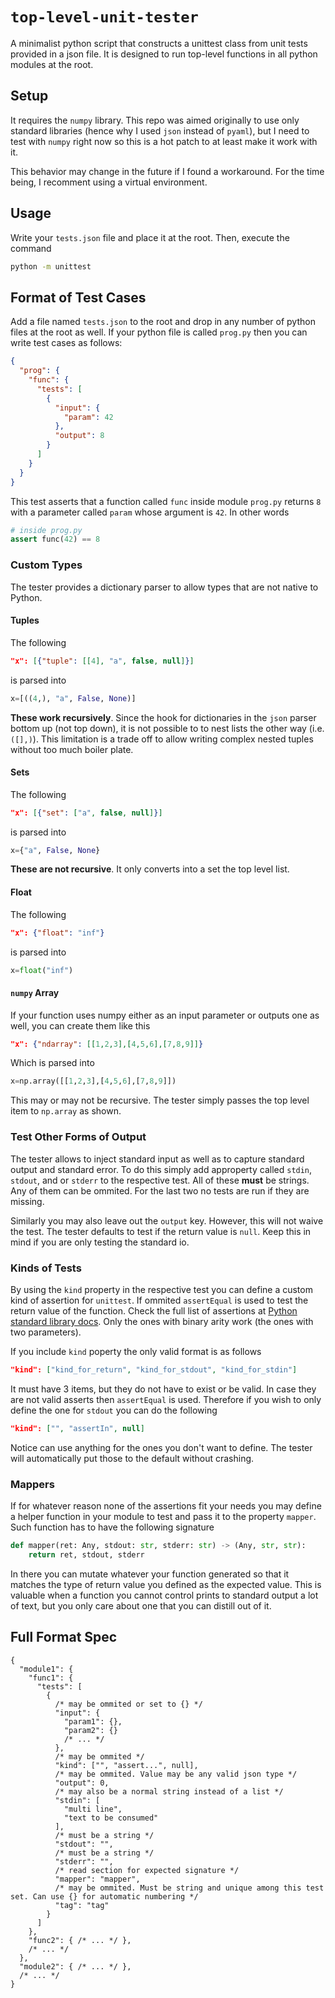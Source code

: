 # `top-level-unit-tester`
A minimalist python script that constructs a unittest class from unit tests provided in a json file. It is designed to run top-level functions in all python modules at the root.

## Setup
It requires the `numpy` library. This repo was aimed originally to use only standard libraries (hence why I used `json` instead of `pyaml`), but I need to test with `numpy` right now so this is a hot patch to at least make it work with it.

This behavior may change in the future if I found a workaround. For the time being, I recomment using a virtual environment.

## Usage
Write your `tests.json` file and place it at the root. Then, execute the command
```sh
python -m unittest
```

## Format of Test Cases
Add a file named `tests.json` to the root and drop in any number of python files at the root as well. If your python file is called `prog.py` then you can write test cases as follows:
```json
{
  "prog": {
    "func": {
      "tests": [
        {
          "input": {
            "param": 42
          },
          "output": 8
        }
      ]
    }
  }
}
```

This test asserts that a function called `func` inside module `prog.py` returns `8` with a parameter called `param` whose argument is `42`. In other words
```py
# inside prog.py
assert func(42) == 8
```

### Custom Types
The tester provides a dictionary parser to allow types that are not native to Python.

#### Tuples
The following
```json
"x": [{"tuple": [[4], "a", false, null]}]
```
is parsed into
```py
x=[((4,), "a", False, None)]
```
**These work recursively**. Since the hook for dictionaries in the `json` parser bottom up (not top down), it is not possible to to nest lists the other way (i.e. `([],)`). This limitation is a trade off to allow writing complex nested tuples without too much boiler plate.

#### Sets
The following
```json
"x": [{"set": ["a", false, null]}]
```
is parsed into
```py
x={"a", False, None}
```
**These are not recursive**. It only converts into a set the top level list.

#### Float
The following
```json
"x": {"float": "inf"}
```
is parsed into
```py
x=float("inf")
```

#### `numpy` Array
If your function uses numpy either as an input parameter or outputs one as well, you can create them like this
```json
"x": {"ndarray": [[1,2,3],[4,5,6],[7,8,9]]}
```
Which is parsed into
```py
x=np.array([[1,2,3],[4,5,6],[7,8,9]])
```
This may or may not be recursive. The tester simply passes the top level item to `np.array` as shown.

### Test Other Forms of Output
The tester allows to inject standard input as well as to capture standard output and standard error. To do this simply add approperty called `stdin`, `stdout`, and or `stderr` to the respective test. All of these **must** be strings. Any of them can be ommited. For the last two no tests are run if they are missing.

Similarly you may also leave out the `output` key. However, this will not waive the test. The tester defaults to test if the return value is `null`. Keep this in mind if you are only testing the standard io.

### Kinds of Tests
By using the `kind` property in the respective test you can define a custom kind of assertion for `unittest`. If ommited `assertEqual` is used to test the return value of the function. Check the full list of assertions at [Python standard library docs](https://docs.python.org/3/library/unittest.html#assert-methods). Only the ones with binary arity work (the ones with two parameters).

If you include `kind` poperty the only valid format is as follows
```json
"kind": ["kind_for_return", "kind_for_stdout", "kind_for_stdin"]
```

It must have 3 items, but they do not have to exist or be valid. In case they are not valid asserts then `assertEqual` is used. Therefore if you wish to only define the one for `stdout` you can do the following
```json
"kind": ["", "assertIn", null]
```
Notice can use anything for the ones you don't want to define. The tester will automatically put those to the default without crashing.

### Mappers
If for whatever reason none of the assertions fit your needs you may define a helper function in your module to test and pass it to the property `mapper`. Such function has to have the following signature
```py
def mapper(ret: Any, stdout: str, stderr: str) -> (Any, str, str):
    return ret, stdout, stderr
```
In there you can mutate whatever your function generated so that it matches the type of return value you defined as the expected value. This is valuable when a function you cannot control prints to standard output a lot of text, but you only care about one that you can distill out of it.

## Full Format Spec
```jsonc
{
  "module1": {
    "func1": {
      "tests": [
        {
          /* may be ommited or set to {} */
          "input": {
            "param1": {},
            "param2": {}
            /* ... */
          },
          /* may be ommited */
          "kind": ["", "assert...", null],
          /* may be ommited. Value may be any valid json type */
          "output": 0,
          /* may also be a normal string instead of a list */
          "stdin": [
            "multi line",
            "text to be consumed"
          ],
          /* must be a string */
          "stdout": "",
          /* must be a string */
          "stderr": "",
          /* read section for expected signature */
          "mapper": "mapper",
          /* may be ommited. Must be string and unique among this test set. Can use {} for automatic numbering */
          "tag": "tag"
        }
      ]
    },
    "func2": { /* ... */ },
    /* ... */
  },
  "module2": { /* ... */ },
  /* ... */
}
```
